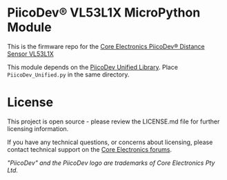 # PiicoDev® VL53L1X MicroPython Module

<!-- TODO update link -->
This is the firmware repo for the [Core Electronics PiicoDev® Distance Sensor VL53L1X](https://core-electronics.com.au)

This module depends on the [PiicoDev Unified Library](https://github.com/CoreElectronics/CE-PiicoDev-Unified). Place `PiicoDev_Unified.py` in the same directory.

<!-- TODO update tutorial link
See the [Quickstart Guide](https://core-electronics.com.au/tutorials/quickstart-guide-piicodev-precision-temperature-sensor-tmp117-and-micropython.html)

This module has been tested on:
 - Micro:bit v1, (expected to work with Micro:bit v2 without changes)
 - Raspberry Pi Pico
 -->

# License
This project is open source - please review the LICENSE.md file for further licensing information.

If you have any technical questions, or concerns about licensing, please contact technical support on the [Core Electronics forums](https://forum.core-electronics.com.au/).

*\"PiicoDev\" and the PiicoDev logo are trademarks of Core Electronics Pty Ltd.*
